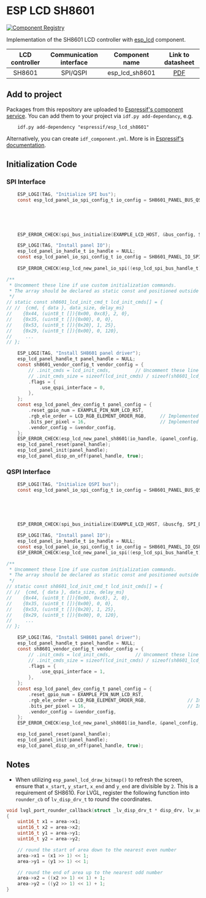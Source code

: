 # ESP LCD SH8601

[![Component Registry](https://components.espressif.com/components/espressif/esp_lcd_sh8601/badge.svg)](https://components.espressif.com/components/espressif/esp_lcd_sh8601)

Implementation of the SH8601 LCD controller with [esp_lcd](https://docs.espressif.com/projects/esp-idf/en/latest/esp32s3/api-reference/peripherals/lcd.html) component.

| LCD controller | Communication interface | Component name |                               Link to datasheet                               |
| :------------: | :---------------------: | :------------: | :---------------------------------------------------------------------------: |
|     SH8601     |        SPI/QSPI         | esp_lcd_sh8601 | [PDF](https://dl.espressif.com/AE/esp-iot-solution/SH8601A0_DataSheet_Preliminary_V0.0_UCS__191107_1_.pdf) |

## Add to project

Packages from this repository are uploaded to [Espressif's component service](https://components.espressif.com/).
You can add them to your project via `idf.py add-dependancy`, e.g.
```
    idf.py add-dependency "espressif/esp_lcd_sh8601"
```

Alternatively, you can create `idf_component.yml`. More is in [Espressif's documentation](https://docs.espressif.com/projects/esp-idf/en/latest/esp32/api-guides/tools/idf-component-manager.html).

## Initialization Code

### SPI Interface

```c
    ESP_LOGI(TAG, "Initialize SPI bus");
    const esp_lcd_panel_io_spi_config_t io_config = SH8601_PANEL_BUS_QSPI_CONFIG(LCD_PCLK,
                                                                                 EXAMPLE_PIN_NUM_LCD_DATA0,
                                                                                 EXAMPLE_PIN_NUM_LCD_DATA1,
                                                                                 EXAMPLE_PIN_NUM_LCD_DATA2,
                                                                                 EXAMPLE_PIN_NUM_LCD_DATA3,
                                                                                 EXAMPLE_LCD_H_RES * 80 * sizeof(uint16_t));
    ESP_ERROR_CHECK(spi_bus_initialize(EXAMPLE_LCD_HOST, &bus_config, SPI_DMA_CH_AUTO));

    ESP_LOGI(TAG, "Install panel IO");
    esp_lcd_panel_io_handle_t io_handle = NULL;
    const esp_lcd_panel_io_spi_config_t io_config = SH8601_PANEL_IO_SPI_CONFIG(EXAMPLE_PIN_NUM_LCD_CS, EXAMPLE_PIN_NUM_LCD_DC,
                                                                               callback, &callback_data);
    ESP_ERROR_CHECK(esp_lcd_new_panel_io_spi((esp_lcd_spi_bus_handle_t)EXAMPLE_LCD_HOST, &io_config, &io_handle));

/**
 * Uncomment these line if use custom initialization commands.
 * The array should be declared as static const and positioned outside the function.
 */
// static const sh8601_lcd_init_cmd_t lcd_init_cmds[] = {
// //  {cmd, { data }, data_size, delay_ms}
//    {0x44, (uint8_t []){0x00, 0xc8}, 2, 0},
//    {0x35, (uint8_t []){0x00}, 0, 0},
//    {0x53, (uint8_t []){0x20}, 1, 25},
//    {0x29, (uint8_t []){0x00}, 0, 120},
//     ...
// };

    ESP_LOGI(TAG, "Install SH8601 panel driver");
    esp_lcd_panel_handle_t panel_handle = NULL;
    const sh8601_vendor_config_t vendor_config = {
        // .init_cmds = lcd_init_cmds,         // Uncomment these line if use custom initialization commands
        // .init_cmds_size = sizeof(lcd_init_cmds) / sizeof(sh8601_lcd_init_cmd_t),
        .flags = {
            .use_qspi_interface = 0,
        },
    };
    const esp_lcd_panel_dev_config_t panel_config = {
        .reset_gpio_num = EXAMPLE_PIN_NUM_LCD_RST,
        .rgb_ele_order = LCD_RGB_ELEMENT_ORDER_RGB,     // Implemented by LCD command `36h`
        .bits_per_pixel = 16,                           // Implemented by LCD command `3Ah` (16/18/24)
        .vendor_config = &vendor_config,
    };
    ESP_ERROR_CHECK(esp_lcd_new_panel_sh8601(io_handle, &panel_config, &panel_handle));
    esp_lcd_panel_reset(panel_handle);
    esp_lcd_panel_init(panel_handle);
    esp_lcd_panel_disp_on_off(panel_handle, true);
```

### QSPI Interface

```c
    ESP_LOGI(TAG, "Initialize QSPI bus");
    const esp_lcd_panel_io_spi_config_t io_config = SH8601_PANEL_BUS_QSPI_CONFIG(LCD_PCLK,
                                                                                 EXAMPLE_PIN_NUM_LCD_DATA0,
                                                                                 EXAMPLE_PIN_NUM_LCD_DATA1,
                                                                                 EXAMPLE_PIN_NUM_LCD_DATA2,
                                                                                 EXAMPLE_PIN_NUM_LCD_DATA3,
                                                                                 EXAMPLE_LCD_H_RES * 80 * sizeof(uint16_t));
    ESP_ERROR_CHECK(spi_bus_initialize(EXAMPLE_LCD_HOST, &buscfg, SPI_DMA_CH_AUTO));

    ESP_LOGI(TAG, "Install panel IO");
    esp_lcd_panel_io_handle_t io_handle = NULL;
    const esp_lcd_panel_io_spi_config_t io_config = SH8601_PANEL_IO_QSPI_CONFIG(EXAMPLE_PIN_NUM_LCD_CS, callback, &callback_data);
    ESP_ERROR_CHECK(esp_lcd_new_panel_io_spi((esp_lcd_spi_bus_handle_t)EXAMPLE_LCD_HOST, &io_config, &io_handle));

/**
 * Uncomment these line if use custom initialization commands.
 * The array should be declared as static const and positioned outside the function.
 */
// static const sh8601_lcd_init_cmd_t lcd_init_cmds[] = {
// //  {cmd, { data }, data_size, delay_ms}
//    {0x44, (uint8_t []){0x00, 0xc8}, 2, 0},
//    {0x35, (uint8_t []){0x00}, 0, 0},
//    {0x53, (uint8_t []){0x20}, 1, 25},
//    {0x29, (uint8_t []){0x00}, 0, 120},
//     ...
// };

    ESP_LOGI(TAG, "Install SH8601 panel driver");
    esp_lcd_panel_handle_t panel_handle = NULL;
    const sh8601_vendor_config_t vendor_config = {
        // .init_cmds = lcd_init_cmds,         // Uncomment these line if use custom initialization commands
        // .init_cmds_size = sizeof(lcd_init_cmds) / sizeof(sh8601_lcd_init_cmd_t),
        .flags = {
            .use_qspi_interface = 1,
        },
    };
    const esp_lcd_panel_dev_config_t panel_config = {
        .reset_gpio_num = EXAMPLE_PIN_NUM_LCD_RST,
        .rgb_ele_order = LCD_RGB_ELEMENT_ORDER_RGB,               // Implemented by LCD command `36h`
        .bits_per_pixel = 16,                                     // Implemented by LCD command `3Ah`
        .vendor_config = &vendor_config,
    };
    ESP_ERROR_CHECK(esp_lcd_new_panel_sh8601(io_handle, &panel_config, &panel_handle));

    esp_lcd_panel_reset(panel_handle);
    esp_lcd_panel_init(panel_handle);
    esp_lcd_panel_disp_on_off(panel_handle, true);
```

## Notes

* When utilizing `esp_panel_lcd_draw_bitmap()` to refresh the screen, ensure that `x_start`, `y_start`, `x_end` and `y_end` are divisible by `2`. This is a requirement of SH8610. For LVGL, register the following function into `rounder_cb` of `lv_disp_drv_t` to round the coordinates.

```c
void lvgl_port_rounder_callback(struct _lv_disp_drv_t * disp_drv, lv_area_t * area)
{
    uint16_t x1 = area->x1;
    uint16_t x2 = area->x2;
    uint16_t y1 = area->y1;
    uint16_t y2 = area->y2;

    // round the start of area down to the nearest even number
    area->x1 = (x1 >> 1) << 1;
    area->y1 = (y1 >> 1) << 1;

    // round the end of area up to the nearest odd number
    area->x2 = ((x2 >> 1) << 1) + 1;
    area->y2 = ((y2 >> 1) << 1) + 1;
}
```
